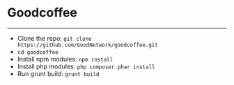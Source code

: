 # Goodcoffee
---
- Clone the repo: `git clone https://github.com/GoodNetwork/goodcoffee.git`
- `cd goodcoffee`
- Install npm modules: `npm install`
- Install php modules: `php composer.phar install`
- Run grunt build: `grunt build`
